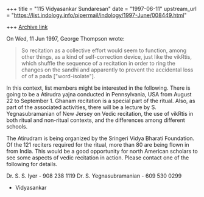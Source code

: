+++
title = "115 Vidyasankar Sundaresan"
date = "1997-06-11"
upstream_url = "https://list.indology.info/pipermail/indology/1997-June/008449.html"

+++
[Archive link](https://list.indology.info/pipermail/indology/1997-June/008449.html)



On Wed, 11 Jun 1997, George Thompson wrote:

> So recitation as a collective effort would seem to function, among other
> things, as a kind of self-correction device, just like the vikRtis, which
> shuffle the sequence of a recitation in order to ring the changes on the
> sandhi and apparently to prevent the accidental loss of of a pada
> ["word-isolate"].
> 

In this context, list members might be interested in the following. There
is going to be a Atirudra yajna conducted in Pennsylvania, USA from August
22 to September 1. Ghanam recitation is a special part of the ritual.
Also, as part of the associated activities, there will be a lecture by S.
Yegnasubramanian of New Jersey on Vedic recitation, the use of vikRtis in
both ritual and non-ritual contexts, and the differences among different
schools. 

The Atirudram is being organized by the Sringeri Vidya Bharati Foundation.
Of the 121 reciters required for the ritual, more than 80 are being flown
in from India. This would be a good opportunity for north American
scholars to see some aspects of vedic recitation in action. Please contact
one of the following for details. 

Dr. S. S. Iyer - 908 238 1119
Dr. S. Yegnasubramanian - 609 530 0299

- Vidyasankar





